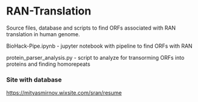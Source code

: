 # RAN-Translation

Source files, database and scripts to find ORFs associated with RAN translation in human genome.



BioHack-Pipe.ipynb - jupyter notebook with pipeline to find ORFs with RAN


protein_parser_analysis.py - script to analyze for transorming ORFs into proteins and finding homorepeats 

### Site with database  
https://mityasmirnov.wixsite.com/sran/resume
